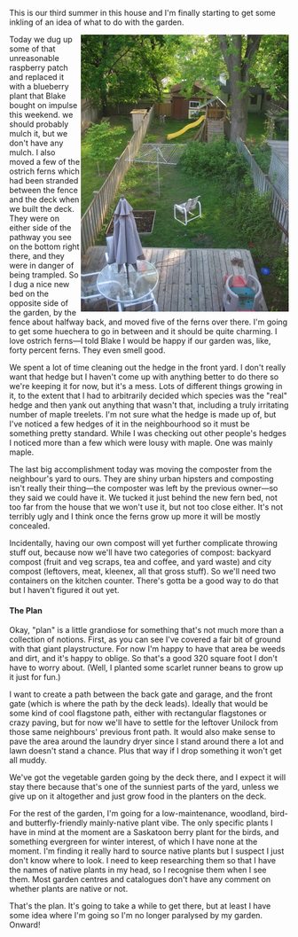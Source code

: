 <!--
.. title: Growing Pains
.. date: 2009-05-18 22:41:49
.. author: Amy Brown
-->

This is our third summer in this house and I'm finally starting
to get some inkling of an idea of what to do with the garden.

<img src="/images/amy/backyard.jpg" align="right" />

Today we dug up some of that unreasonable raspberry patch
and replaced it with a blueberry plant that Blake bought on impulse
this weekend. we should probably mulch it, but we don't have
any mulch. I also moved a few of the ostrich ferns which had
been stranded between the fence and the deck when we built the
deck. They were on either side of the pathway you see on
the bottom right there, and they were in danger of being trampled.
So I dug a nice new bed on the opposite side of the garden,
by the fence about halfway back, and moved five of the ferns 
over there. I'm 
going to get some huechera to go in between and it should be
quite charming. I love ostrich ferns&mdash;I told Blake I would
be happy if our garden was, like, forty percent ferns. They even
smell good.

We spent a lot of time cleaning out the hedge in the front yard.
I don't really want that hedge but I haven't come up with anything
better to do there so we're keeping it for now, but it's a mess.
Lots of different things growing in it, to the extent that
I had to arbitrarily decided which species was the "real"
hedge and then yank out anything that wasn't that, including
a truly irritating number of maple treelets.  I'm not sure
what the hedge is made up of, but I've noticed a few hedges
of it in the neighbourhood so it must be something pretty
standard. While I was checking out other people's 
hedges I noticed more than
a few which were lousy with maple. One was mainly maple. 

The last big accomplishment today was moving the composter from
the neighbour's yard to ours. They are shiny urban hipsters
and composting isn't really their thing&mdash;the composter was left
by the previous owner&mdash;so they said we could have it. We
tucked it just behind the new fern bed, not too far from the
house that we won't use it, but not too close either. It's
not terribly ugly and I think once the ferns grow up more 
it will be mostly concealed.

Incidentally, having our own compost will yet further complicate
throwing stuff out, because now we'll have two categories of
compost: backyard compost (fruit and veg scraps, tea and coffee,
and yard waste) and city compost (leftovers, meat, kleenex, all that
gross stuff). So we'll need two containers on the kitchen counter.
There's gotta be a good way to do that but I haven't figured it
out yet.

#### The Plan

Okay, "plan" is a little grandiose for something that's not much
more than a collection of notions. First, as you can see I've
covered a fair bit of ground with that giant playstructure.
For now I'm happy to have that area be weeds and dirt, and it's
happy to oblige. So that's a good 320 square foot I don't have to
worry about. (Well, I planted some scarlet runner beans to grow up it
just for fun.)

I want to create a path between the back gate and garage, and the
front gate (which is where the path by the deck leads).  Ideally 
that would be some kind of cool flagstone path, either with rectangular
flagstones or crazy paving, but for now we'll have to settle for
the leftover Unilock from those same neighbours' previous front
path. It would also make sense to pave the area around the laundry
dryer since I stand around there a lot and lawn doesn't stand a
chance. Plus that way if I drop something it won't get all muddy.

We've got the vegetable garden going by the deck there, and I
expect it will stay there because that's one of the sunniest parts
of the yard, unless we give up on it altogether and just grow
food in the planters on the deck.

For the rest of the garden, I'm going for a low-maintenance,
woodland, bird- and butterfly-friendly mainly-native plant
vibe. The only specific plants I have in mind at the
moment are a Saskatoon berry plant for the birds, and something
evergreen for winter interest, of which I have none at the
moment. I'm finding it really hard to source native plants
but I suspect I just don't know where to look.  I need to 
keep researching them so that I have the names of native
plants in my head, so I recognise them when I see them. Most
garden centres and catalogues don't have any comment on whether
plants are native or not.

That's the plan. It's going to take a while to get there, but
at least I have some idea where I'm going so I'm no longer
paralysed by my garden. Onward!



